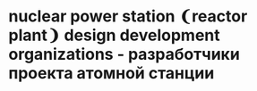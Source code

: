 # nuclear power station ❨reactor plant❩ design development organizations - разработчики проекта атомной станции
